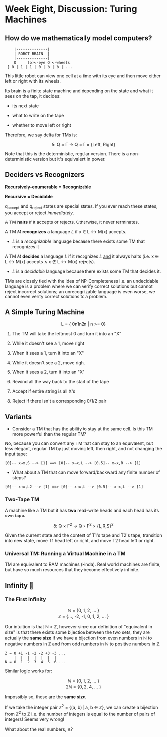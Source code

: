 # Week Eight, Discussion: Turing Machines

## How do we mathematically model computers?



```
    |--------------|
    | ROBOT BRAIN  |
    |--------------|
    O     (o)<-eye O <-wheels
 [ 0 | 1 | 1 | 0 | ␢ | ␢ | ... 
```

This little robot can view one cell at a time with its eye and then move either left or right with its wheels.

Its brain is a finite state machine and depending on the state and what it sees on the tap, it decides:

- its next state

- what to write on the tape

- whether to move left or right

Therefore, we say delta for TMs is:

<div align='center'>
δ: Q × Γ → Q × Γ × {Left, Right}
</div>

Note that this is the deterministic, regular version. There is a non-deterministic version but it's equivalent in power.

## Deciders vs Recognizers

**Recursively-enumerable = Recognizable**

**Recursive = Decidable**

q<sub>accept</sub> and q<sub>reject</sub> states are special states. If you ever reach these states, you accept or reject *immediately*.

A TM **halts** if it accepts or rejects. Otherwise, it never terminates.

A TM *M* **recognizes** a language *L* if x ∈ L ↔︎ M(x) accepts.

- *L* is a *recognizable* language because there exists some TM that recognizes it

A TM *M* **decides** a language *L* if it recognizes *L* <u>and</u> it always halts (i.e. x ∈ L ↔︎ M(x) accepts ∧ x ∉ L ↔︎ M(x) rejects).

- *L* is a *decidable* language because there exists some TM that decides it.

TMs are closely tied with the idea of NP-Completeness i.e. an undecidable language is a problem where we can verify correct solutions but cannot reject incorrect solutions; an unrecognizable language is even worse, we cannot even verify correct solutions to a problem.

## A Simple Turing Machine

<div align='center'>
L = { 0n1n2n | n >= 0}
</div>

1. The TM will take the leftmost 0 and turn it into an "X"

2. While it doesn't see a 1, move right

3. When it sees a 1, turn it into an "X"

4. While it doesn't see a 2, move right

5. When it sees a 2, turn it into an "X"

6. Rewind all the way back to the start of the tape

7. Accept if entire string is all X's

8. Reject if there isn't a corresponding 0/1/2 pair

## Variants

- Consider a TM that has the ability to stay at the same cell. Is this TM more powerful than the regular TM?

No, because you can convert any TM that can stay to an equivalent, but less elegant, regular TM by just moving left, then right, and not changing the input tape:

```
[0]-- x→x,S --> [1] ==> [0]-- x→x,L --> [0.5]-- x→x,R --> [1]
```

- What about a TM that can move forward/backward any finite number of steps?

```
[0]-- x→x,L2 --> [1] ==> [0]-- x→x,L --> [0.5]-- x→x,L --> [1]
```

### Two-Tape TM

A machine like a TM but it has **two** read-write heads and each head has its own tape.

<div align='center'>
δ: Q × Γ<sup>2</sup> → Q × Γ<sup>2</sup> × {L,R,S}<sup>2</sup>
</div>

Given the current state and the content of T1's tape and T2's tape, transition into new state, move T1 head left or right, and move T2 head left or right.

### Universal TM: Running a Virtual Machine in a TM

TM are equivalent to RAM machines (kinda). Real world machines are finite, but have so much resources that they become effectively infinite.

## Infinity 💫

### The First Infinity

<div align='center'>
ℕ = {0, 1, 2, ... } <br>
ℤ = {..., -2, -1, 0, 1, 2, ... }
</div>

Our intuition is that ℕ > ℤ, however since our definition of "equivalent in size" is that there exists some bijection between the two sets, they are actually the **same size** if we have a bijection from even numbers in ℕ to negative numbers in ℤ and from odd numbers in ℕ to positive numbers in ℤ.

```
Z = 0 +1 -1 +2 -2 +3 -3 ...
    |  |  |  |  |  |  |
N = 0  1  2  3  4  5  6 ...
```

Similar logic works for:

<div align='center'>
ℕ = {0, 1, 2, ... } <br>
2ℕ = {0, 2, 4, ... }
</div>

Impossibly so, these are the **same size**.

If we take the integer pair ℤ<sup>2</sup> = {(a, b) | a, b ∈ ℤ}, we can create a bijection from ℤ<sup>2</sup> to ℤ i.e. the number of integers is equal to the number of pairs of integers! Seems very wrong! 

What about the real numbers, ℝ?
